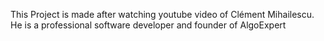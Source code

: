 This Project is made after watching youtube video of Clément Mihailescu. He is a professional software developer and founder of AlgoExpert
